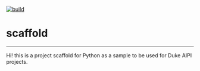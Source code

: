 [![build](https://github.com/shyamal-anadkat/scaffold/actions/workflows/main.yml/badge.svg)](https://github.com/shyamal-anadkat/scaffold/actions/workflows/main.yml)

# scaffold

---
Hi! this is a project scaffold for Python as a sample to be used for Duke AIPI projects. 
